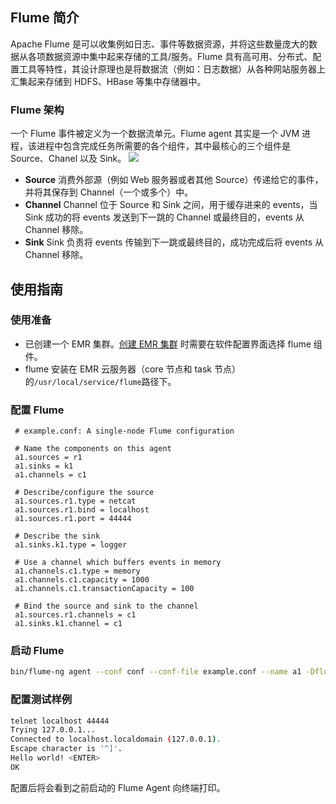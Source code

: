 ## Flume 简介
Apache Flume 是可以收集例如日志、事件等数据资源，并将这些数量庞大的数据从各项数据资源中集中起来存储的工具/服务。Flume 具有高可用、分布式、配置工具等特性，其设计原理也是将数据流（例如：日志数据）从各种网站服务器上汇集起来存储到 HDFS、HBase 等集中存储器中。

### Flume 架构
一个 Flume 事件被定义为一个数据流单元。Flume agent 其实是一个 JVM 进程，该进程中包含完成任务所需要的各个组件，其中最核心的三个组件是 Source、Chanel 以及 Sink。
![](https://main.qcloudimg.com/raw/886ecba4612fa557b9316b4ff74bd4e3.png)

- **Source**
消费外部源（例如 Web 服务器或者其他 Source）传递给它的事件，并将其保存到 Channel（一个或多个）中。
- **Channel**
Channel 位于 Source 和 Sink 之间，用于缓存进来的 events，当 Sink 成功的将 events 发送到下一跳的 Channel 或最终目的，events 从 Channel 移除。
- **Sink**
Sink 负责将 events 传输到下一跳或最终目的，成功完成后将 events 从 Channel 移除。

## 使用指南

### 使用准备
- 已创建一个 EMR 集群。[创建 EMR 集群](https://intl.cloud.tencent.com/document/product/1026/31099) 时需要在软件配置界面选择 flume 组件。
- flume 安装在 EMR 云服务器（core 节点和 task 节点）的`/usr/local/service/flume`路径下。

### 配置 Flume 
```
 # example.conf: A single-node Flume configuration
 
 # Name the components on this agent
 a1.sources = r1
 a1.sinks = k1
 a1.channels = c1
 
 # Describe/configure the source
 a1.sources.r1.type = netcat
 a1.sources.r1.bind = localhost
 a1.sources.r1.port = 44444
 
 # Describe the sink
 a1.sinks.k1.type = logger
 
 # Use a channel which buffers events in memory
 a1.channels.c1.type = memory
 a1.channels.c1.capacity = 1000
 a1.channels.c1.transactionCapacity = 100
 
 # Bind the source and sink to the channel
 a1.sources.r1.channels = c1
 a1.sinks.k1.channel = c1
```

### 启动 Flume
```bash
bin/flume-ng agent --conf conf --conf-file example.conf --name a1 -Dflume.root.logger=INFO,console
```

### 配置测试样例
```bash
telnet localhost 44444
Trying 127.0.0.1...
Connected to localhost.localdomain (127.0.0.1).
Escape character is '^]'.
Hello world! <ENTER>
OK
```
配置后将会看到之前启动的 Flume Agent 向终端打印。
